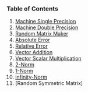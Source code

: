 ### Table of Contents

1. [Machine Single Precision]()
2. [Machine Double Precision]()
3. [Random Matrix Maker]()
4. [Absolute Error]()
5. [Relative Error]()
6. [Vector Addition]()
7. [Vector Scalar Multiplication]()
8. [2-Norm]()
9. [1-Norm]()
10. [infinity-Norm]()
11. [Random Symmetric Matrix]


